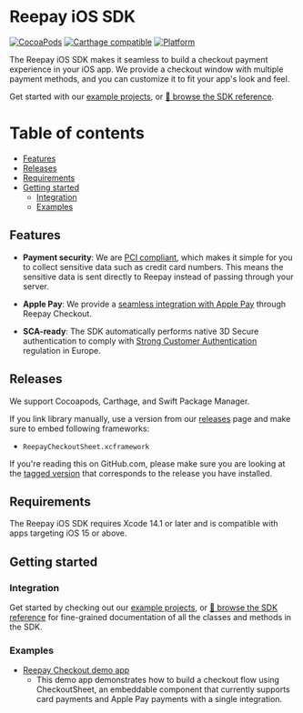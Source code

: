 # Reepay iOS SDK

[![CocoaPods](https://img.shields.io/badge/pod-v1.0.0-gray?style=flat&color=0D76B6)](https://cocoapods.org/pods/Reepay)
[![Carthage compatible](https://img.shields.io/badge/Carthage-compatible-4BC51D.svg?style=flat)](https://github.com/Carthage/Carthage)
[![Platform](https://img.shields.io/badge/platform-ios-gray?style=flat&color=8E8E8E)](https://github.com/reepay/reepay-ios#)

The Reepay iOS SDK makes it seamless to build a checkout payment experience in your iOS app. We provide a checkout window with multiple payment methods, and you can customize it to fit your app's look and feel.

Get started with our [example projects](#examples), or [📘 browse the SDK reference](https://docs.reepay.com/reference/reference-introduction).

# Table of contents

<!--ts-->

- [Features](#features)
- [Releases](#releases)
- [Requirements](#requirements)
- [Getting started](#getting-started)
  - [Integration](#integration)
  - [Examples](#examples)

<!--te-->

## Features

- **Payment security**: We are [PCI compliant](https://docs.reepay.com/docs/pci-certified), which makes it simple for you to collect sensitive data such as credit card numbers. This means the sensitive data is sent directly to Reepay instead of passing through your server.

- **Apple Pay**: We provide a [seamless integration with Apple Pay](https://docs.reepay.com/reference/apple-pay) through Reepay Checkout.

- **SCA-ready**: The SDK automatically performs native 3D Secure authentication to comply with [Strong Customer Authentication](https://stripe.com/docs/strong-customer-authentication) regulation in Europe.

## Releases

We support Cocoapods, Carthage, and Swift Package Manager.

If you link library manually, use a version from our [releases](https://github.com/reepay/reepay-ios/releases) page and make sure to embed following frameworks:

- `ReepayCheckoutSheet.xcframework`

If you're reading this on GitHub.com, please make sure you are looking at the [tagged version](https://github.com/reepay/reepay-ios/tags) that corresponds to the release you have installed.

## Requirements

The Reepay iOS SDK requires Xcode 14.1 or later and is compatible with apps targeting iOS 15 or above.

## Getting started

### Integration

Get started by checking out our [example projects](/Example), or [📘 browse the SDK reference](https://docs.reepay.com/reference/reference-introduction) for fine-grained documentation of all the classes and methods in the SDK.

### Examples

- [Reepay Checkout demo app](https://github.com/reepay/reepay-checkout-demo-app-swift)
  - This demo app demonstrates how to build a checkout flow using CheckoutSheet, an embeddable component that currently supports card payments and Apple Pay payments with a single integration.
